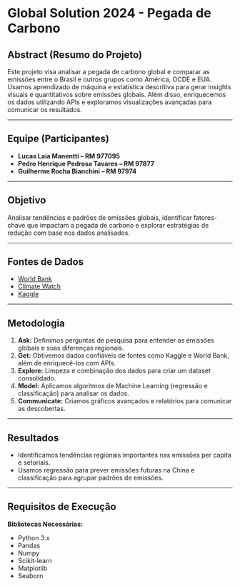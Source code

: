 # **Global Solution 2024 - Pegada de Carbono**

## **Abstract (Resumo do Projeto)**
Este projeto visa analisar a pegada de carbono global e comparar as emissões entre o Brasil e outros grupos como América, OCDE e EUA. Usamos aprendizado de máquina e estatística descritiva para gerar insights visuais e quantitativos sobre emissões globais. Além disso, enriquecemos os dados utilizando APIs e exploramos visualizações avançadas para comunicar os resultados.

---

## **Equipe (Participantes)**
- **Lucas Laia Manentti – RM 977095**
- **Pedro Henrique Pedrosa Tavares – RM 97877**
- **Guilherme Rocha Bianchini – RM 97974**

---

## **Objetivo**
Analisar tendências e padrões de emissões globais, identificar fatores-chave que impactam a pegada de carbono e explorar estratégias de redução com base nos dados analisados.

---

## **Fontes de Dados**
- [World Bank](https://data.worldbank.org/)
- [Climate Watch](https://www.climatewatchdata.org/)
- [Kaggle](https://www.kaggle.com/)

---

## **Metodologia**
1. **Ask:** Definimos perguntas de pesquisa para entender as emissões globais e suas diferenças regionais.
2. **Get:** Obtivemos dados confiáveis de fontes como Kaggle e World Bank, além de enriquecê-los com APIs.
3. **Explore:** Limpeza e combinação dos dados para criar um dataset consolidado.
4. **Model:** Aplicamos algoritmos de Machine Learning (regressão e classificação) para analisar os dados.
5. **Communicate:** Criamos gráficos avançados e relatórios para comunicar as descobertas.

---

## **Resultados**
- Identificamos tendências regionais importantes nas emissões per capita e setoriais.
- Usamos regressão para prever emissões futuras na China e classificação para agrupar padrões de emissões.

---

## **Requisitos de Execução**
**Bibliotecas Necessárias:**
- Python 3.x
- Pandas
- Numpy
- Scikit-learn
- Matplotlib
- Seaborn
